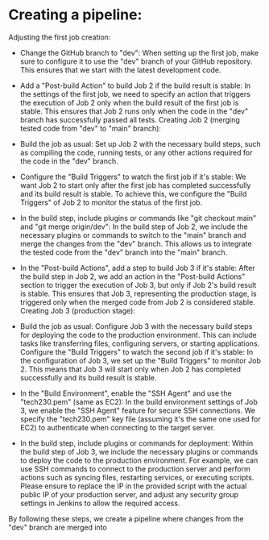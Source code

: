 # Creating a pipeline:

Adjusting the first job creation:

- Change the GitHub branch to "dev": When setting up the first job, make sure to configure it to use the "dev" branch of your GitHub repository. This ensures that we start with the latest development code.

- Add a "Post-build Action" to build Job 2 if the build result is stable: In the settings of the first job, we need to specify an action that triggers the execution of Job 2 only when the build result of the first job is stable. This ensures that Job 2 runs only when the code in the "dev" branch has successfully passed all tests.
Creating Job 2 (merging tested code from "dev" to "main" branch):

- Build the job as usual: Set up Job 2 with the necessary build steps, such as compiling the code, running tests, or any other actions required for the code in the "dev" branch.

- Configure the "Build Triggers" to watch the first job if it's stable: We want Job 2 to start only after the first job has completed successfully and its build result is stable. To achieve this, we configure the "Build Triggers" of Job 2 to monitor the status of the first job.

- In the build step, include plugins or commands like "git checkout main" and "git merge origin/dev": In the build step of Job 2, we include the necessary plugins or commands to switch to the "main" branch and merge the changes from the "dev" branch. This allows us to integrate the tested code from the "dev" branch into the "main" branch.

- In the "Post-build Actions", add a step to build Job 3 if it's stable: After the build step in Job 2, we add an action in the "Post-build Actions" section to trigger the execution of Job 3, but only if Job 2's build result is stable. This ensures that Job 3, representing the production stage, is triggered only when the merged code from Job 2 is considered stable.
Creating Job 3 (production stage):

- Build the job as usual: Configure Job 3 with the necessary build steps for deploying the code to the production environment. This can include tasks like transferring files, configuring servers, or starting applications.
Configure the "Build Triggers" to watch the second job if it's stable: In the configuration of Job 3, we set up the "Build Triggers" to monitor Job 2. This means that Job 3 will start only when Job 2 has completed successfully and its build result is stable.

- In the "Build Environment", enable the "SSH Agent" and use the "tech230.pem" (same as EC2): In the build environment settings of Job 3, we enable the "SSH Agent" feature for secure SSH connections. We specify the "tech230.pem" key file (assuming it's the same one used for EC2) to authenticate when connecting to the target server.

- In the build step, include plugins or commands for deployment: Within the build step of Job 3, we include the necessary plugins or commands to deploy the code to the production environment. For example, we can use SSH commands to connect to the production server and perform actions such as syncing files, restarting services, or executing scripts. Please ensure to replace the IP in the provided script with the actual public IP of your production server, and adjust any security group settings in Jenkins to allow the required access.

By following these steps, we create a pipeline where changes from the "dev" branch are merged into